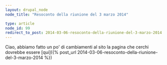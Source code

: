 ```yaml
---
layout: drupal_node
node_title: "Resoconto della riunione del 3 marzo 2014"

type: article
node_id: 99
redirect_to_post: 2014-03-06-resoconto-della-riunione-del-3-marzo-2014
---
```


Ciao, abbiamo fatto un po' di cambiamenti al sito
la pagina che cerchi dovrebbe essere [qui]({% post_url 2014-03-06-resoconto-della-riunione-del-3-marzo-2014 %})